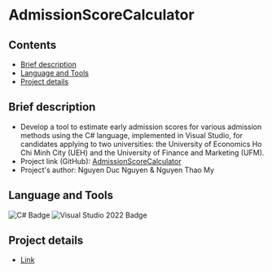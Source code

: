 # AdmissionScoreCalculator

## Contents

- [Brief description](#brief-description)
- [Language and Tools](#language-and-tools)
- [Project details](#project-details)


## Brief description

- Develop a tool to estimate early admission scores for various admission methods using the C# language, implemented in Visual Studio, for candidates applying to two universities: the University of Economics Ho Chi Minh City (UEH) and the University of Finance and Marketing (UFM).
- Project link (GitHub): [AdmissionScoreCalculator](https://github.com/nguyenducnguyen-web/AdmissionScoreCalculator)
- Project's author: Nguyen Duc Nguyen & Nguyen Thao My

## Language and Tools

![C# Badge](https://img.shields.io/badge/C%23-239120?logo=c-sharp&logoColor=fff&style=flat)
![Visual Studio 2022 Badge](https://img.shields.io/badge/Visual%20Studio%202022-5C2D91?logo=visualstudio&logoColor=fff&style=flat)

## Project details

- [Link](https://drive.google.com/file/d/1s_4sEfq_ej8ZZO4X4sXt4F5qtZPAKkAs/view?usp=sharing)




